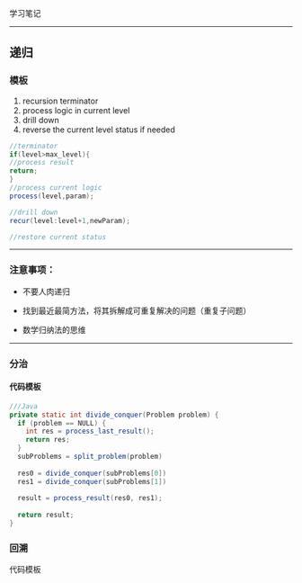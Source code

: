 学习笔记

------



## 递归

### 模板

1. recursion terminator
2. process logic in current level
3. drill down
4. reverse the current level status if needed

```java
//terminator
if(level>max_level){
//process result
return;
}
//process current logic
process(level,param);

//drill down
recur(level:level+1,newParam);

//restore current status
```

------

### 注意事项：

- 不要人肉递归

- 找到最近最简方法，将其拆解成可重复解决的问题（重复子问题）
- 数学归纳法的思维

------

### 分治

#### 代码模板

```java
///Java
private static int divide_conquer(Problem problem) {
  if (problem == NULL) {
    int res = process_last_result();
    return res;     
  }
  subProblems = split_problem(problem)
  
  res0 = divide_conquer(subProblems[0])
  res1 = divide_conquer(subProblems[1])
  
  result = process_result(res0, res1);
  
  return result;
}
```

### 回溯

代码模板

